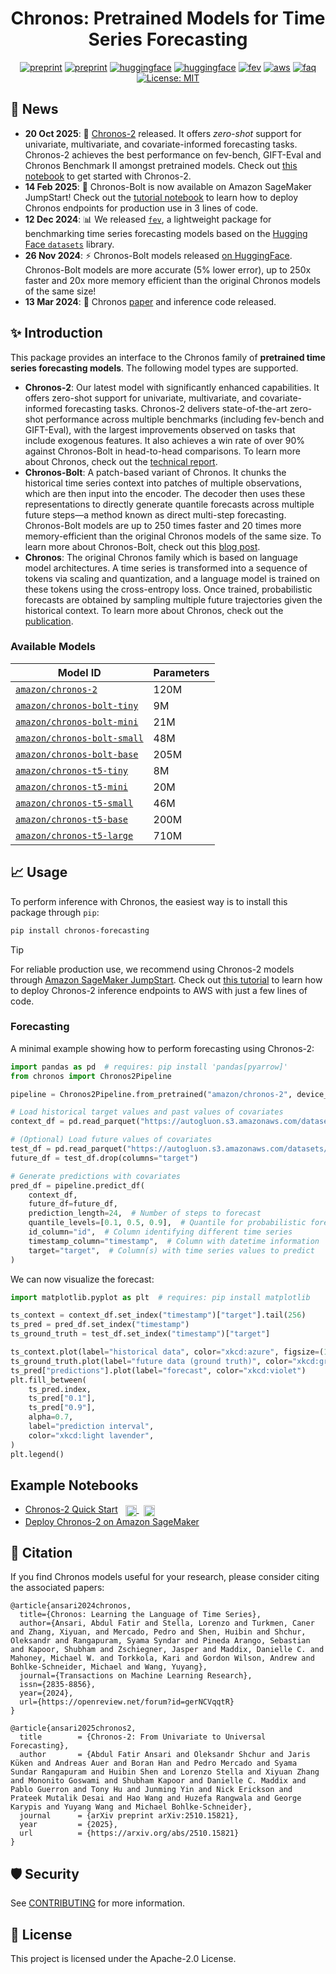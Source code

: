 <div align="center">

# Chronos: Pretrained Models for Time Series Forecasting

[![preprint](https://img.shields.io/static/v1?label=Chronos-Paper&message=2403.07815&color=B31B1B&logo=arXiv)](https://arxiv.org/abs/2403.07815)
[![preprint](https://img.shields.io/static/v1?label=Chronos-2-Report&message=2510.15821&color=B31B1B&logo=arXiv)](https://arxiv.org/abs/2510.15821)
[![huggingface](https://img.shields.io/badge/%F0%9F%A4%97%20HF-Datasets-FFD21E)](https://huggingface.co/datasets/autogluon/chronos_datasets)
[![huggingface](https://img.shields.io/badge/%F0%9F%A4%97%20HF-Models-FFD21E)](https://huggingface.co/collections/amazon/chronos-models-65f1791d630a8d57cb718444)
[![fev](https://img.shields.io/static/v1?label=fev&message=Benchmark&color=B31B1B&logo=github)](https://github.com/autogluon/fev)
[![aws](https://img.shields.io/static/v1?label=SageMaker&message=Deploy&color=FF9900&logo=amazon-web-services)](notebooks/deploy-chronos-bolt-to-amazon-sagemaker.ipynb)
[![faq](https://img.shields.io/badge/FAQ-Questions%3F-blue)](https://github.com/amazon-science/chronos-forecasting/issues?q=is%3Aissue+label%3AFAQ)
[![License: MIT](https://img.shields.io/badge/License-Apache--2.0-green.svg)](https://opensource.org/licenses/Apache-2.0)

</div>


## 🚀 News
- **20 Oct 2025**: 🚀 [Chronos-2](https://huggingface.co/amazon/chronos-2) released. It offers _zero-shot_ support for univariate, multivariate, and covariate-informed forecasting tasks. Chronos-2 achieves the best performance on fev-bench, GIFT-Eval and Chronos Benchmark II amongst pretrained models. Check out [this notebook](notebooks/chronos-2-quickstart.ipynb) to get started with Chronos-2.
- **14 Feb 2025**: 🚀 Chronos-Bolt is now available on Amazon SageMaker JumpStart! Check out the [tutorial notebook](notebooks/deploy-chronos-bolt-to-amazon-sagemaker.ipynb) to learn how to deploy Chronos endpoints for production use in 3 lines of code.
- **12 Dec 2024**: 📊 We released [`fev`](https://github.com/autogluon/fev), a lightweight package for benchmarking time series forecasting models based on the [Hugging Face `datasets`](https://huggingface.co/docs/datasets/en/index) library.
- **26 Nov 2024**: ⚡️ Chronos-Bolt models released [on HuggingFace](https://huggingface.co/collections/amazon/chronos-models-65f1791d630a8d57cb718444). Chronos-Bolt models are more accurate (5% lower error), up to 250x faster and 20x more memory efficient than the original Chronos models of the same size!
- **13 Mar 2024**: 🚀 Chronos [paper](https://arxiv.org/abs/2403.07815) and inference code released.

## ✨ Introduction

This package provides an interface to the Chronos family of **pretrained time series forecasting models**. The following model types are supported.

- **Chronos-2**: Our latest model with significantly enhanced capabilities. It offers zero-shot support for univariate, multivariate, and covariate-informed forecasting tasks. Chronos-2 delivers state-of-the-art zero-shot performance across multiple benchmarks (including fev-bench and GIFT-Eval), with the largest improvements observed on tasks that include exogenous features. It also achieves a win rate of over 90% against Chronos-Bolt in head-to-head comparisons. To learn more about Chronos, check out the [technical report](https://arxiv.org/abs/2510.15821).
- **Chronos-Bolt**: A patch-based variant of Chronos. It chunks the historical time series context into patches of multiple observations, which are then input into the encoder. The decoder then uses these representations to directly generate quantile forecasts across multiple future steps—a method known as direct multi-step forecasting. Chronos-Bolt models are up to 250 times faster and 20 times more memory-efficient than the original Chronos models of the same size. To learn more about Chronos-Bolt, check out this [blog post](https://aws.amazon.com/blogs/machine-learning/fast-and-accurate-zero-shot-forecasting-with-chronos-bolt-and-autogluon/).
- **Chronos**: The original Chronos family which is based on language model architectures. A time series is transformed into a sequence of tokens via scaling and quantization, and a language model is trained on these tokens using the cross-entropy loss. Once trained, probabilistic forecasts are obtained by sampling multiple future trajectories given the historical context. To learn more about Chronos, check out the [publication](https://openreview.net/forum?id=gerNCVqqtR).

### Available Models

<div align="center">

| Model ID                                                               | Parameters |
| ---------------------------------------------------------------------- | ---------- |
| [`amazon/chronos-2`](https://huggingface.co/amazon/chronos-2)   | 120M         |
| [`amazon/chronos-bolt-tiny`](https://huggingface.co/amazon/chronos-bolt-tiny)   | 9M         |
| [`amazon/chronos-bolt-mini`](https://huggingface.co/amazon/chronos-bolt-mini)   | 21M        |
| [`amazon/chronos-bolt-small`](https://huggingface.co/amazon/chronos-bolt-small) | 48M        |
| [`amazon/chronos-bolt-base`](https://huggingface.co/amazon/chronos-bolt-base)   | 205M       |
| [`amazon/chronos-t5-tiny`](https://huggingface.co/amazon/chronos-t5-tiny)   | 8M         |
| [`amazon/chronos-t5-mini`](https://huggingface.co/amazon/chronos-t5-mini)   | 20M        |
| [`amazon/chronos-t5-small`](https://huggingface.co/amazon/chronos-t5-small) | 46M        |
| [`amazon/chronos-t5-base`](https://huggingface.co/amazon/chronos-t5-base)   | 200M       |
| [`amazon/chronos-t5-large`](https://huggingface.co/amazon/chronos-t5-large) | 710M       |

</div>

## 📈 Usage

To perform inference with Chronos, the easiest way is to install this package through `pip`:

```sh
pip install chronos-forecasting
```

> [!TIP]
> For reliable production use, we recommend using Chronos-2 models through [Amazon SageMaker JumpStart](https://aws.amazon.com/sagemaker/ai/jumpstart/). Check out [this tutorial](notebooks/deploy-chronos-to-amazon-sagemaker.ipynb) to learn how to deploy Chronos-2 inference endpoints to AWS with just a few lines of code.


### Forecasting

A minimal example showing how to perform forecasting using Chronos-2:

```python
import pandas as pd  # requires: pip install 'pandas[pyarrow]'
from chronos import Chronos2Pipeline

pipeline = Chronos2Pipeline.from_pretrained("amazon/chronos-2", device_map="cuda")

# Load historical target values and past values of covariates
context_df = pd.read_parquet("https://autogluon.s3.amazonaws.com/datasets/timeseries/electricity_price/train.parquet")

# (Optional) Load future values of covariates
test_df = pd.read_parquet("https://autogluon.s3.amazonaws.com/datasets/timeseries/electricity_price/test.parquet")
future_df = test_df.drop(columns="target")

# Generate predictions with covariates
pred_df = pipeline.predict_df(
    context_df,
    future_df=future_df,
    prediction_length=24,  # Number of steps to forecast
    quantile_levels=[0.1, 0.5, 0.9],  # Quantile for probabilistic forecast
    id_column="id",  # Column identifying different time series
    timestamp_column="timestamp",  # Column with datetime information
    target="target",  # Column(s) with time series values to predict
)
```

We can now visualize the forecast:

```python
import matplotlib.pyplot as plt  # requires: pip install matplotlib

ts_context = context_df.set_index("timestamp")["target"].tail(256)
ts_pred = pred_df.set_index("timestamp")
ts_ground_truth = test_df.set_index("timestamp")["target"]

ts_context.plot(label="historical data", color="xkcd:azure", figsize=(12, 3))
ts_ground_truth.plot(label="future data (ground truth)", color="xkcd:grass green")
ts_pred["predictions"].plot(label="forecast", color="xkcd:violet")
plt.fill_between(
    ts_pred.index,
    ts_pred["0.1"],
    ts_pred["0.9"],
    alpha=0.7,
    label="prediction interval",
    color="xkcd:light lavender",
)
plt.legend()
```

## Example Notebooks

- [Chronos-2 Quick Start](notebooks/chronos-2-quickstart.ipynb)
  &nbsp;
  <a href="https://studiolab.sagemaker.aws/import/github/amazon-science/chronos-forecasting/blob/main/notebooks/chronos-2-quickstart.ipynb">
    <img src="https://studiolab.sagemaker.aws/studiolab.svg" alt="Open In SageMaker Studio Lab" height="18" align="absmiddle">
  </a>
  &nbsp;
  <a href="https://colab.research.google.com/github/amazon-science/chronos-forecasting/blob/main/notebooks/chronos-2-quickstart.ipynb">
    <img src="https://colab.research.google.com/assets/colab-badge.svg" alt="Open In Colab" height="18" align="absmiddle">
  </a>
- [Deploy Chronos-2 on Amazon SageMaker](notebooks/deploy-chronos-to-amazon-sagemaker.ipynb)

## 📝 Citation

If you find Chronos models useful for your research, please consider citing the associated papers:

```
@article{ansari2024chronos,
  title={Chronos: Learning the Language of Time Series},
  author={Ansari, Abdul Fatir and Stella, Lorenzo and Turkmen, Caner and Zhang, Xiyuan, and Mercado, Pedro and Shen, Huibin and Shchur, Oleksandr and Rangapuram, Syama Syndar and Pineda Arango, Sebastian and Kapoor, Shubham and Zschiegner, Jasper and Maddix, Danielle C. and Mahoney, Michael W. and Torkkola, Kari and Gordon Wilson, Andrew and Bohlke-Schneider, Michael and Wang, Yuyang},
  journal={Transactions on Machine Learning Research},
  issn={2835-8856},
  year={2024},
  url={https://openreview.net/forum?id=gerNCVqqtR}
}

@article{ansari2025chronos2,
  title        = {Chronos-2: From Univariate to Universal Forecasting},
  author       = {Abdul Fatir Ansari and Oleksandr Shchur and Jaris Küken and Andreas Auer and Boran Han and Pedro Mercado and Syama Sundar Rangapuram and Huibin Shen and Lorenzo Stella and Xiyuan Zhang and Mononito Goswami and Shubham Kapoor and Danielle C. Maddix and Pablo Guerron and Tony Hu and Junming Yin and Nick Erickson and Prateek Mutalik Desai and Hao Wang and Huzefa Rangwala and George Karypis and Yuyang Wang and Michael Bohlke-Schneider},
  journal      = {arXiv preprint arXiv:2510.15821},
  year         = {2025},
  url          = {https://arxiv.org/abs/2510.15821}
}
```

## 🛡️ Security

See [CONTRIBUTING](CONTRIBUTING.md#security-issue-notifications) for more information.

## 📃 License

This project is licensed under the Apache-2.0 License.

